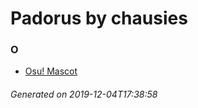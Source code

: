 # Padorus by chausies

### O
* [Osu! Mascot](https://github.com/shadow578/Project-Padoru/blob/master/table-of-contents/characters/OsuMascot.md)

###### Generated on 2019-12-04T17:38:58

